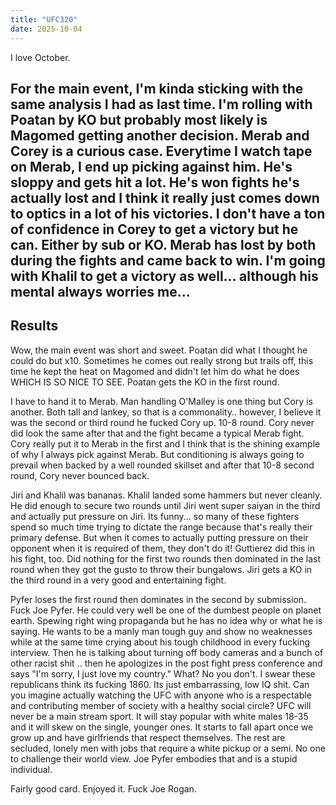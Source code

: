 ```yaml
---
title: "UFC320"
date: 2025-10-04
---
```


I love October.

For the main event, I'm kinda sticking with the same analysis I had as last time. I'm rolling with Poatan by KO but probably most likely is Magomed getting another decision. 
Merab and Corey is a curious case. Everytime I watch tape on Merab, I end up picking against him. He's sloppy and gets hit a lot. He's won fights he's actually lost and I think it really just comes down to optics in a lot of his victories. I don't have a ton of confidence in Corey to get a victory but he can. Either by sub or KO. Merab has lost by both during the fights and came back to win. 
I'm going with Khalil to get a victory as well... although his mental always worries me... 
---
Results
---
Wow, the main event was short and sweet. Poatan did what I thought he could do but x10. Sometimes he comes out really strong but trails off, this time he kept the heat on Magomed and didn't let him do what he does WHICH IS SO NICE TO SEE. Poatan gets the KO in the first round.

I have to hand it to Merab. Man handling O'Malley is one thing but Cory is another. Both tall and lankey, so that is a commonality.. however, I believe it was the second or third round he fucked Cory up. 10-8 round. Cory never did look the same after that and the fight became a typical Merab fight. Cory really put it to Merab in the first and I think that is the shining example of why I always pick against Merab. But conditioning is always going to prevail when backed by a well rounded skillset and after that 10-8 second round, Cory never bounced back. 

Jiri and Khalil was bananas. Khalil landed some hammers but never cleanly. He did enough to secure two rounds until Jiri went super saiyan in the third and actually put pressure on Jiri. Its funny... so many of these fighters spend so much time trying to dictate the range because that's really their primary defense. But when it comes to actually putting pressure on their opponent when it is required of them, they don't do it! Guttierez did this in his fight, too. Did nothing for the first two rounds then dominated in the last round when they got the gusto to throw their bungalows. Jiri gets a KO in the third round in a very good and entertaining fight.

Pyfer loses the first round then dominates in the second by submission. Fuck Joe Pyfer. He could very well be one of the dumbest people on planet earth. Spewing right wing propaganda but he has no idea why or what he is saying. He wants to be a manly man tough guy and show no weaknesses while at the same time crying about his tough childhood in every fucking interview. Then he is talking about turning off body cameras and a bunch of other racist shit .. then he apologizes in the post fight press conference and says "I'm sorry, I just love my country." What? No you don't. I swear these republicans think its fucking 1860. Its just embarrassing, low IQ shit. Can you imagine actually watching the UFC with anyone who is a respectable and contributing member of society with a healthy social circle? UFC will never be a main stream sport. It will stay popular with white males 18-35 and it will skew on the single, younger ones. It starts to fall apart once we grow up and have girlfriends that respect themselves. The rest are secluded, lonely men with jobs that require a white pickup or a semi. No one to challenge their world view. Joe Pyfer embodies that and is a stupid individual. 

Fairly good card. Enjoyed it. Fuck Joe Rogan. 
